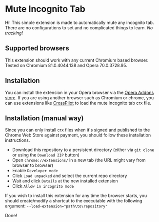 # Mute Incognito Tab
Hi! This simple extension is made to automatically mute any incognito tab.  
There are no configurations to set and no complicated things to learn. *No tracking!*  

## Supported browsers
This extension should work with any current Chromium based browser.  
Tested on Chromium 81.0.4044.138 and Opera 70.0.3728.95.  

## Installation
You can install the extension in your Opera browser via the [Opera Addons store](https://addons.opera.com/en/extensions/details/mute-incognito-tab/).
If you are using another browser such as Chromium or chrome, you can use extensions like [CrossPilot](https://chrome.google.com/webstore/detail/crosspilot/migomhggnppjdijnfkiimcpjgnhmnale) to load the mute incognito tab crx file.

## Installation (manual way)
Since you can only install crx files when it's signed and published to the Chrome Web Store against payment, you should follow these installation instructions.  
- Download this repository to a persistent directory (either via `git clone` or using the `Download ZIP` button)
- Open `chrome://extensions/` in a new tab (the URL might vary from browser to browser)
- Enable `Developer mode`
- Click `Load unpacked` and select the current repo directory
- Wait and click `Details` at the new installed extension
- Click `Allow in incognito mode`

If you wish to install this extension for any time the browser starts, you should create/modify a shortcut to the executable with the following argument:
`--load-extension="path\to\repository"` 

Done!

